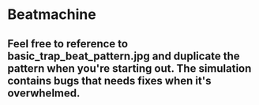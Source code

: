 # Beatmachine
## Feel free to reference to basic_trap_beat_pattern.jpg and duplicate the pattern when you're starting out. The simulation contains bugs that needs fixes when it's overwhelmed. 
